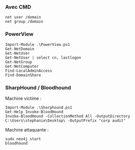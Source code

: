 
### Avec CMD

```
net user /domain
net group /domain
```

### PowerView

```
Import-Module .\PowerView.ps1
Get-NetDomain
Get-NetUser
Get-NetUser | select cn, lastlogon
Get-NetGroup
Get-NetComputer
Find-LocalAdminAccess
Find-DomainShare
```

### SharpHound / Bloodhound

Machine victime :
```
Import-Module .\Sharphound.ps1
Get-Help Invoke-BloodHound
Invoke-BloodHound -CollectionMethod All -OutputDirectory C:\Users\stephanie\Desktop\ -OutputPrefix "corp audit"
```

Machine attaquante :
```
sudo neo4j start
bloodhound
```
